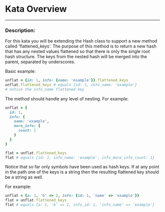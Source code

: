 # Kata Overview

---

### Description:

For this kata you will be extending the Hash class to support a new method called 'flattened_keys'. The purpose of this method is to return a new hash that has any nested values flattened so that there is only the single root hash structure. The keys from the nested hash will be merged into the parent, separated by underscores.

Basic example:

```ruby
unflat = {id: 1, info: {name: 'example'}}.flattened_keys
unflat.flattened_keys # equals {id: 1, info_name: 'example'}
# notice the info_name flattened key
```

The method should handle any level of nesting. For example:

```ruby
unflat = {
  id: 1,
  info: {
    name: 'example',
    more_info: {
      count: 1
    }
  }
}

flat = unflat.flattened_keys
flat # equals {id: 1, info_name: 'example', info_more_info_count: 1}
```

Notice that so far only symbols have been used as hash keys. If at any point in the path one of the keys is a string then the resulting flattened key should be a string as well.

For example:

```ruby
unflat = {a: 1, 'b' => 2, info: {id: 1, 'name' => 'example'}}
flat = unflat.flattened_keys
flat # equals {a: 1, 'b' => 2, info_id: 1, 'info_name' => 'example'}
```

